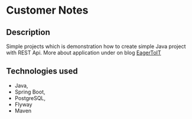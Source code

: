 # Customer Notes

## Description
Simple projects which is demonstration how to create simple Java project with REST Api.
More about application under on blog [EagerToIT](http://eagertoit.com/2018/08/21/plan-design-project-setup/)

## Technologies used
* Java,
* Spring Boot,
* PostgreSQL,
* Flyway
* Maven

